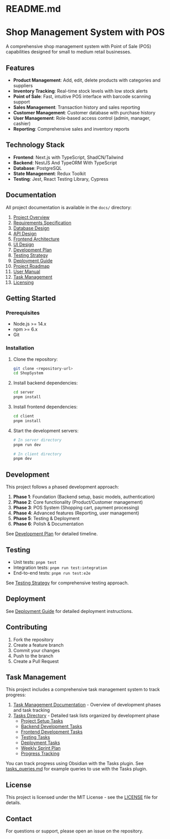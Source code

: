 # README.md

# Shop Management System with POS

A comprehensive shop management system with Point of Sale (POS) capabilities designed for small to medium retail businesses.

## Features

-   **Product Management**: Add, edit, delete products with categories and suppliers
-   **Inventory Tracking**: Real-time stock levels with low stock alerts
-   **Point of Sale**: Fast, intuitive POS interface with barcode scanning support
-   **Sales Management**: Transaction history and sales reporting
-   **Customer Management**: Customer database with purchase history
-   **User Management**: Role-based access control (admin, manager, cashier)
-   **Reporting**: Comprehensive sales and inventory reports

## Technology Stack

-   **Frontend**: Next.js with TypeScript, ShadCN/Tailwind
-   **Backend**: NestJS And TypeORM With TypeScript
-   **Database**: PostgreSQL
-   **State Management**: Redux Toolkit
-   **Testing**: Jest, React Testing Library, Cypress

## Documentation

All project documentation is available in the `docs/` directory:

1. [Project Overview](docs/01_project_overview.md)
2. [Requirements Specification](docs/02_requirements.md)
3. [Database Design](docs/03_database_design.md)
4. [API Design](docs/04_api_design.md)
5. [Frontend Architecture](docs/05_frontend_architecture.md)
6. [UI Design](docs/06_ui_design.md)
7. [Development Plan](docs/07_development_plan.md)
8. [Testing Strategy](docs/08_testing_strategy.md)
9. [Deployment Guide](docs/09_deployment_guide.md)
10. [Project Roadmap](docs/10_roadmap.md)
11. [User Manual](docs/11_user_manual.md)
12. [Task Management](docs/12_task_management.md)
13. [Licensing](docs/13_licensing.md)

## Getting Started

### Prerequisites

-   Node.js >= 14.x
-   npm >= 6.x
-   Git

### Installation

1. Clone the repository:

    ```bash
    git clone <repository-url>
    cd ShopSystem
    ```

2. Install backend dependencies:

    ```bash
    cd server
    pnpm install
    ```

3. Install frontend dependencies:

    ```bash
    cd client
    pnpm install
    ```

4. Start the development servers:

    ```bash
    # In server directory
    pnpm run dev

    # In client directory
    pnpm dev
    ```

## Development

This project follows a phased development approach:

1. **Phase 1**: Foundation (Backend setup, basic models, authentication)
2. **Phase 2**: Core functionality (Product/Customer management)
3. **Phase 3**: POS System (Shopping cart, payment processing)
4. **Phase 4**: Advanced features (Reporting, user management)
5. **Phase 5**: Testing & Deployment
6. **Phase 6**: Polish & Documentation

See [Development Plan](docs/07_development_plan.md) for detailed timeline.

## Testing

-   Unit tests: `pnpm test`
-   Integration tests: `pnpm run test:integration`
-   End-to-end tests: `pnpm run test:e2e`

See [Testing Strategy](docs/08_testing_strategy.md) for comprehensive testing approach.

## Deployment

See [Deployment Guide](docs/09_deployment_guide.md) for detailed deployment instructions.

## Contributing

1. Fork the repository
2. Create a feature branch
3. Commit your changes
4. Push to the branch
5. Create a Pull Request

## Task Management

This project includes a comprehensive task management system to track progress:

1. [Task Management Documentation](docs/12_task_management.md) - Overview of development phases and task tracking
2. [Tasks Directory](docs/tasks/) - Detailed task lists organized by development phase
   - [Project Setup Tasks](docs/tasks/01_project_setup.md)
   - [Backend Development Tasks](docs/tasks/02_backend_development.md)
   - [Frontend Development Tasks](docs/tasks/03_frontend_development.md)
   - [Testing Tasks](docs/tasks/04_testing.md)
   - [Deployment Tasks](docs/tasks/05_deployment.md)
   - [Weekly Sprint Plan](docs/tasks/06_weekly_sprints.md)
   - [Progress Tracking](docs/tasks/07_progress_tracking.md)

You can track progress using Obsidian with the Tasks plugin. See [tasks_queries.md](docs/tasks/tasks_queries.md) for example queries to use with the Tasks plugin.

## License

This project is licensed under the MIT License - see the [LICENSE](LICENSE) file for details.

## Contact

For questions or support, please open an issue on the repository.
